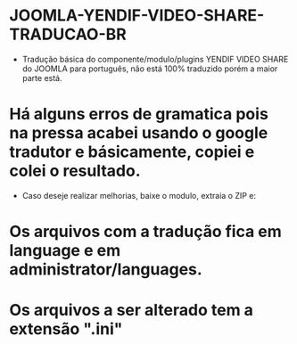 # JOOMLA-YENDIF-VIDEO-SHARE-TRADUCAO-BR

* Tradução básica do componente/modulo/plugins YENDIF VIDEO SHARE do JOOMLA para português, não está 100% traduzido porém a maior parte está.

# Há alguns erros de gramatica pois na pressa acabei usando o google tradutor e básicamente, copiei e colei o resultado.

* Caso deseje realizar melhorias, baixe o modulo, extraia o ZIP e:
# Os arquivos com a tradução fica em language e em administrator/languages.
# Os arquivos a ser alterado tem a extensão ".ini"

